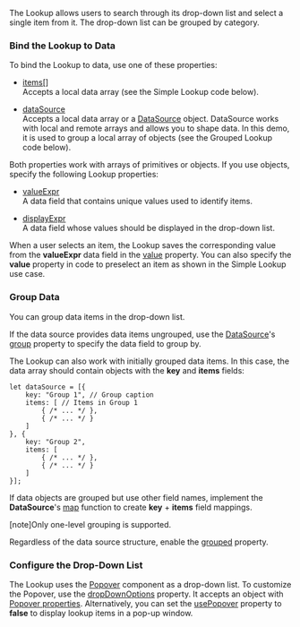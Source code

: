 The Lookup allows users to search through its drop-down list and select a single item from it. The drop-down list can be grouped by category.

### Bind the Lookup to Data
To bind the Lookup to data, use one of these properties:

* [items[]](/Documentation/ApiReference/UI_Components/dxLookup/Configuration/#items)                
Accepts a local data array (see the Simple Lookup code below).

* [dataSource](/Documentation/ApiReference/UI_Components/dxLookup/Configuration/#dataSource)             
Accepts a local data array or a [DataSource](/Documentation/ApiReference/Data_Layer/DataSource/) object. DataSource works with local and remote arrays and allows you to shape data. In this demo, it is used to group a local array of objects (see the Grouped Lookup code below).

Both properties work with arrays of primitives or objects. If you use objects, specify the following Lookup properties:

* [valueExpr](/Documentation/ApiReference/UI_Components/dxLookup/Configuration/#valueExpr)          
A data field that contains unique values used to identify items.

* [displayExpr](/Documentation/ApiReference/UI_Components/dxLookup/Configuration/#displayExpr)          
A data field whose values should be displayed in the drop-down list.

When a user selects an item, the Lookup saves the corresponding value from the **valueExpr** data field in the [value](/Documentation/ApiReference/UI_Components/dxLookup/Configuration/#value) property. You can also specify the **value** property in code to preselect an item as shown in the Simple Lookup use case.

### Group Data
You can group data items in the drop-down list.

If the data source provides data items ungrouped, use the [DataSource](/Documentation/ApiReference/Data_Layer/DataSource/)'s [group](/Documentation/ApiReference/Data_Layer/DataSource/Configuration/#group) property to specify the data field to group by.

The Lookup can also work with initially grouped data items. In this case, the data array should contain objects with the **key** and **items** fields:

    let dataSource = [{
        key: "Group 1", // Group caption 
        items: [ // Items in Group 1
            { /* ... */ },
            { /* ... */ }
        ]
    }, {
        key: "Group 2",
        items: [
            { /* ... */ },
            { /* ... */ }
        ]
    }];

If data objects are grouped but use other field names, implement the **DataSource**'s [map](/Documentation/ApiReference/Data_Layer/DataSource/Configuration/#map) function to create **key** + **items** field mappings.

[note]Only one-level grouping is supported.

Regardless of the data source structure, enable the [grouped](/Documentation/ApiReference/UI_Components/dxSelectBox/Configuration/#grouped) property.

### Configure the Drop-Down List
The Lookup uses the [Popover](/Documentation/ApiReference/UI_Components/dxPopover/) component as a drop-down list. To customize the Popover, use the [dropDownOptions](/Documentation/ApiReference/UI_Components/dxLookup/Configuration/#dropDownOptions) property. It accepts an object with [Popover properties](/Documentation/ApiReference/UI_Components/dxPopover/Configuration/). Alternatively, you can set the [usePopover](/Documentation/ApiReference/UI_Components/dxLookup/Configuration/#usePopover) property to **false** to display lookup items in a pop-up window.
